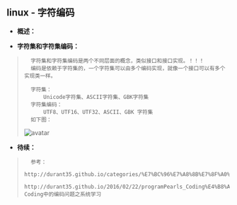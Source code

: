 ## linux - 字符编码
- **概述：**
>
>
>
>
>

- **字符集和字符集编码：**
>       字符集和字符集编码是两个不同层面的概念，类似接口和接口实现。！！！
>       编码是依赖于字符集的，一个字符集可以由多个编码实现，就像一个接口可以有多个实现类一样。
>
>       字符集：
>           Unicode字符集、ASCII字符集、GBK字符集
>       字符集编码：
>           UTF8、UTF16、UTF32、ASCII、GBK 字符集
>       如下图：
>![avatar](https://github.com/nwaiting/wolf-ai/blob/master/wolf_others/pic/encoding_charset.jpg)
>
>
>
>
>
>

- **待续：**
>       参考：
>           http://durant35.github.io/categories/%E7%BC%96%E7%A8%8B%E7%8F%A0%E7%8E%91/%E5%AD%97%E7%AC%A6%E7%BC%96%E7%A0%81/
>           http://durant35.github.io/2016/02/22/programPearls_Coding%E4%B8%AD%E7%9A%84%E7%BC%96%E7%A0%81%E9%97%AE%E9%A2%98%E4%B9%8B%E7%B3%BB%E7%BB%9F%E5%AD%A6%E4%B9%A0/   Coding中的编码问题之系统学习
>
>
>
>
>
>
>
>
>
>
>
>
>
>
>
>
>
